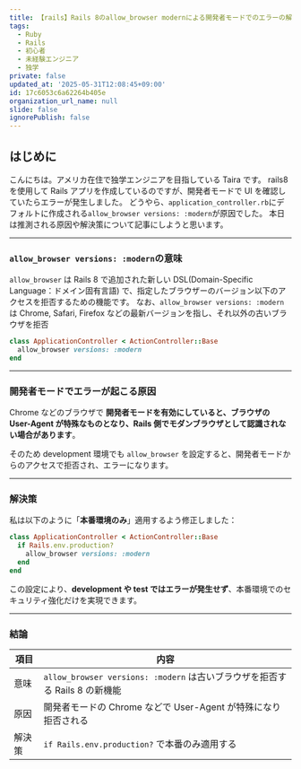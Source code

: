 ```yaml
---
title: 【rails】Rails 8のallow_browser modernによる開発者モードでのエラーの解決方法
tags:
  - Ruby
  - Rails
  - 初心者
  - 未経験エンジニア
  - 独学
private: false
updated_at: '2025-05-31T12:08:45+09:00'
id: 17c6053c6a62264b405e
organization_url_name: null
slide: false
ignorePublish: false
---
```


## はじめに

こんにちは。アメリカ在住で独学エンジニアを目指している Taira です。
rails8 を使用して Rails アプリを作成しているのですが、開発者モードで UI を確認していたらエラーが発生しました。
どうやら、`application_controller.rb`にデフォルトに作成される`allow_browser versions: :modern`が原因でした。
本日は推測される原因や解決策について記事にしようと思います。

---

### `allow_browser versions: :modern`の意味

`allow_browser` は Rails 8 で追加された新しい DSL(Domain-Specific Language：ドメイン固有言語) で、指定したブラウザーのバージョン以下のアクセスを拒否するための機能です。
なお、`allow_browser versions: :modern` は Chrome, Safari, Firefox などの最新バージョンを指し、それ以外の古いブラウザを拒否

```ruby
class ApplicationController < ActionController::Base
  allow_browser versions: :modern
end
```

---

### 開発者モードでエラーが起こる原因

Chrome などのブラウザで **開発者モードを有効にしていると、ブラウザの User-Agent が特殊なものとなり、Rails 側でモダンブラウザとして認識されない場合があります**。

そのため development 環境でも `allow_browser` を設定すると、開発者モードからのアクセスで拒否され、エラーになります。

---

### 解決策

私は以下のように「**本番環境のみ**」適用するよう修正しました：

```ruby
class ApplicationController < ActionController::Base
  if Rails.env.production?
    allow_browser versions: :modern
  end
end
```

この設定により、**development や test ではエラーが発生せず**、本番環境でのセキュリティ強化だけを実現できます。

---

### 結論

| 項目   | 内容                                                                        |
| ------ | --------------------------------------------------------------------------- |
| 意味   | `allow_browser versions: :modern` は古いブラウザを拒否する Rails 8 の新機能 |
| 原因   | 開発者モードの Chrome などで User-Agent が特殊になり拒否される              |
| 解決策 | `if Rails.env.production?` で本番のみ適用する                               |
